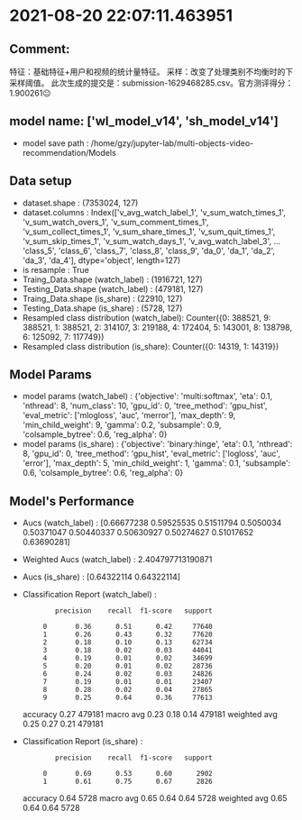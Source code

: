 # 2021-08-20 22:07:11.463951

## Comment: 
特征：基础特征+用户和视频的统计量特征。
采样：改变了处理类别不均衡时的下采样阈值。
此次生成的提交是：submission-1629468285.csv。官方测评得分：1.900261😐

## model name: ['wl_model_v14', 'sh_model_v14']
- model save path : /home/gzy/jupyter-lab/multi-objects-video-recommendation/Models

## Data setup
- dataset.shape : (7353024, 127)
- dataset.columns : Index(['v_avg_watch_label_1', 'v_sum_watch_times_1', 'v_sum_watch_overs_1',
       'v_sum_comment_times_1', 'v_sum_collect_times_1', 'v_sum_share_times_1',
       'v_sum_quit_times_1', 'v_sum_skip_times_1', 'v_sum_watch_days_1',
       'v_avg_watch_label_3',
       ...
       'class_5', 'class_6', 'class_7', 'class_8', 'class_9', 'da_0', 'da_1',
       'da_2', 'da_3', 'da_4'],
      dtype='object', length=127)
- is resample : True
- Traing_Data.shape (watch_label)  : (1916721, 127)
- Testing_Data.shape (watch_label) : (479181, 127)
- Traing_Data.shape (is_share)  : (22910, 127)
- Testing_Data.shape (is_share) : (5728, 127)
- Resampled class distribution (watch_label): 
Counter({0: 388521, 9: 388521, 1: 388521, 2: 314107, 3: 219188, 4: 172404, 5: 143001, 8: 138798, 6: 125092, 7: 117749})
- Resampled class distribution (is_share): 
Counter({0: 14319, 1: 14319})

## Model Params
- model params (watch_label) : 
{'objective': 'multi:softmax', 'eta': 0.1, 'nthread': 8, 'num_class': 10, 'gpu_id': 0, 'tree_method': 'gpu_hist', 'eval_metric': ['mlogloss', 'auc', 'merror'], 'max_depth': 9, 'min_child_weight': 9, 'gamma': 0.2, 'subsample': 0.9, 'colsample_bytree': 0.6, 'reg_alpha': 0}
- model params (is_share) : 
{'objective': 'binary:hinge', 'eta': 0.1, 'nthread': 8, 'gpu_id': 0, 'tree_method': 'gpu_hist', 'eval_metric': ['logloss', 'auc', 'error'], 'max_depth': 5, 'min_child_weight': 1, 'gamma': 0.1, 'subsample': 0.6, 'colsample_bytree': 0.6, 'reg_alpha': 0}

## Model's Performance
- Aucs (watch_label) : [0.66677238 0.59525535 0.51511794 0.5050034  0.50371047 0.50440337
 0.50630927 0.50274627 0.51017652 0.63690281]
- Weighted Aucs (watch_label) : 2.404797713190871
- Aucs (is_share) : [0.64322114 0.64322114]
- Classification Report (watch_label) : 

              precision    recall  f1-score   support

           0       0.36      0.51      0.42     77640
           1       0.26      0.43      0.32     77620
           2       0.18      0.10      0.13     62734
           3       0.18      0.02      0.03     44041
           4       0.19      0.01      0.02     34699
           5       0.20      0.01      0.02     28736
           6       0.24      0.02      0.03     24826
           7       0.19      0.01      0.01     23407
           8       0.28      0.02      0.04     27865
           9       0.25      0.64      0.36     77613

    accuracy                           0.27    479181
   macro avg       0.23      0.18      0.14    479181
weighted avg       0.25      0.27      0.21    479181

- Classification Report (is_share) : 

              precision    recall  f1-score   support

           0       0.69      0.53      0.60      2902
           1       0.61      0.75      0.67      2826

    accuracy                           0.64      5728
   macro avg       0.65      0.64      0.64      5728
weighted avg       0.65      0.64      0.64      5728

